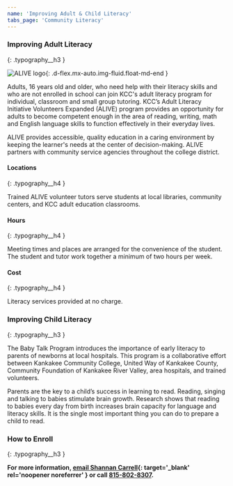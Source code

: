 ```yaml
---
name: 'Improving Adult & Child Literacy'
tabs_page: 'Community Literacy'
---
```

### Improving Adult Literacy
{: .typography__h3 }

![ALIVE logo](../../assets/img/alivelogo.jpg){: .d-flex.mx-auto.img-fluid.float-md-end }

Adults, 16 years old and older, who need help with their literacy skills and who are not enrolled in school can join KCC's adult literacy program for individual, classroom and small group tutoring. KCC’s Adult Literacy Initiative Volunteers Expanded (ALIVE) program provides an opportunity for adults to become competent enough in the area of reading, writing, math and English language skills to function effectively in their everyday lives.

ALIVE provides accessible, quality education in a caring environment by keeping the learner's needs at the center of decision-making. ALIVE partners with community service agencies throughout the college district.

#### Locations
{: .typography__h4 }

Trained ALIVE volunteer tutors serve students at local libraries, community centers, and KCC adult education classrooms.

#### Hours
{: .typography__h4 }

Meeting times and places are arranged for the convenience of the student. The student and tutor work together a minimum of two hours per week.

#### Cost
{: .typography__h4 }

Literacy services provided at no charge.

### Improving Child Literacy
{: .typography__h3 }

The Baby Talk Program introduces the importance of early literacy to parents of newborns at local hospitals. This program is a collaborative effort between Kankakee Community College, United Way of Kankakee County, Community Foundation of Kankakee River Valley, area hospitals, and trained volunteers.

Parents are the key to a child’s success in learning to read.  Reading, singing and talking to babies stimulate brain growth.  Research shows that reading to babies every day from birth increases brain capacity for language and literacy skills.  It is the single most important thing you can do to prepare a child to read.

### How to Enroll
{: .typography__h3 }

**For more information, [email Shannan Carrell](https://secure.jotform.com/90435102482954?to[first]=Shannan&amp;to[last]=Carrell&amp;submitEmail=scarrell%40kcc.edu){: target='_blank' rel='noopener noreferrer' } or call [815-802-8307](tel:+18158028307).**
